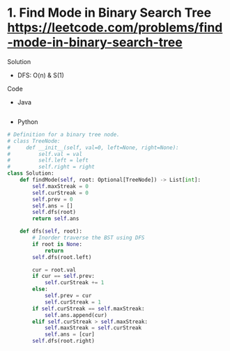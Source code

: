 # 1. Find Mode in Binary Search Tree https://leetcode.com/problems/find-mode-in-binary-search-tree

Solution

- DFS: O(n) & S(1)

Code

- Java

```java

```

- Python

```python
# Definition for a binary tree node.
# class TreeNode:
#     def __init__(self, val=0, left=None, right=None):
#         self.val = val
#         self.left = left
#         self.right = right
class Solution:
    def findMode(self, root: Optional[TreeNode]) -> List[int]:
        self.maxStreak = 0
        self.curStreak = 0
        self.prev = 0 
        self.ans = []
        self.dfs(root)
        return self.ans

    def dfs(self, root):
        # Inorder traverse the BST using DFS
        if root is None:
            return
        self.dfs(root.left)

        cur = root.val
        if cur == self.prev:
            self.curStreak += 1
        else:
            self.prev = cur
            self.curStreak = 1
        if self.curStreak == self.maxStreak:
            self.ans.append(cur)
        elif self.curStreak > self.maxStreak:
            self.maxStreak = self.curStreak
            self.ans = [cur]
        self.dfs(root.right)
```
